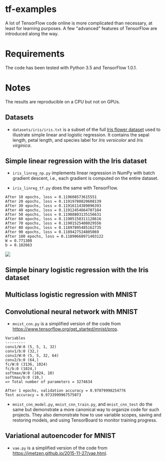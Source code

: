 # tf-examples
A lot of TensorFlow code online is more complicated than necessary, at least for learning purposes. A few "advanced" features of TensorFlow are introduced along the way.

# Requirements
The code has been tested with Python 3.5 and TensorFlow 1.0.1.

# Notes

The results are reproducible on a CPU but not on GPUs.

## Datasets

* `datasets/iris/iris.txt` is a subset of the full [Iris flower dataset](https://archive.ics.uci.edu/ml/datasets/Iris) used to illustrate simple linear and logistic regression. It contains the sepal length, petal length, and species label for _Iris versicolor_ and _Iris virginica_.

## Simple linear regression with the Iris dataset

* `iris_linreg_np.py` implements linear regression in NumPy with batch gradient descent, i.e., each gradient is computed on the entire dataset.

* `iris_linreg_tf.py` does the same with TensorFlow.

```
After 10 epochs, loss = 0.119608573615551
After 20 epochs, loss = 0.11919780820608139
After 30 epochs, loss = 0.11916114389896393
After 40 epochs, loss = 0.11912454664707184
After 50 epochs, loss = 0.11908803135156631
After 60 epochs, loss = 0.11905158311128616
After 70 epochs, loss = 0.11901525408029556
After 80 epochs, loss = 0.11897895485162735
After 90 epochs, loss = 0.1189427524805069
After 100 epochs, loss = 0.11890660971403122
W = 0.771308
b = 0.102663
```

![](https://github.com/frsong/tf-examples/blob/master/figs/iris_linreg_tf.png)

## Simple binary logistic regression with the Iris dataset

## Multiclass logistic regression with MNIST

## Convolutional neural network with MNIST

* `mnist_cnn.py` is a simplified version of the code from https://www.tensorflow.org/get_started/mnist/pros.

```
Variables
---------
conv1/W:0 (5, 5, 1, 32)
conv1/b:0 (32,)
conv2/W:0 (5, 5, 32, 64)
conv2/b:0 (64,)
fc/W:0 (3136, 1024)
fc/b:0 (1024,)
softmax/W:0 (1024, 10)
softmax/b:0 (10,)
=> Total number of parameters = 3274634

After 1 epochs, validation accuracy = 0.97079998254776
Test accuracy = 0.9733999967575073
```

* `mnist_cnn_model.py`, `mnist_cnn_train.py`, and `mnist_cnn_test` do the same but demonstrate a more canonical way to organize code for such projects. They also demonstrate how to use variable scopes, saving and restoring models, and using TensorBoard to monitor training progress.

## Variational autoencoder for MNIST

* `vae.py` is a simplified version of the code from https://jmetzen.github.io/2015-11-27/vae.html.

